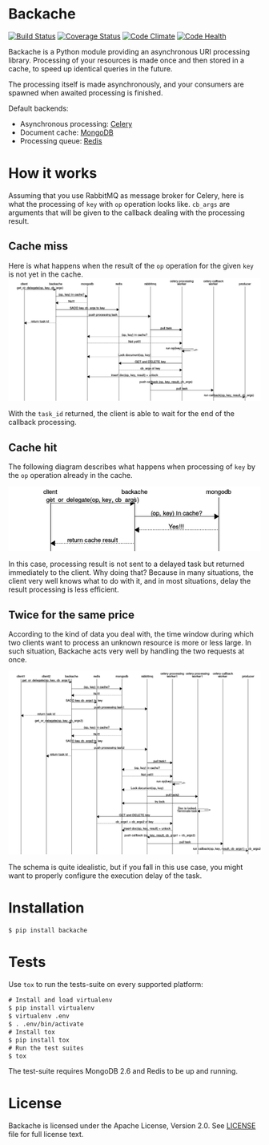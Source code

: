 # Backache

[![Build Status](https://travis-ci.org/cogniteev/backache.svg)](https://travis-ci.org/cogniteev/backache)
[![Coverage Status](https://coveralls.io/repos/cogniteev/backache/badge.svg?branch=master&service=github)](https://coveralls.io/github/cogniteev/backache?branch=master)
[![Code Climate](https://codeclimate.com/github/cogniteev/backache/badges/gpa.svg)](https://codeclimate.com/github/cogniteev/backache)
[![Code Health](https://landscape.io/github/cogniteev/backache/master/landscape.svg?style=plastic)](https://landscape.io/github/cogniteev/backache/master)

Backache is a Python module providing an asynchronous URI processing library.
Processing of your resources is made once and then stored in a cache, to speed
up identical queries in the future.

The processing itself is made asynchronously, and your consumers are spawned
when awaited processing is finished.

Default backends:

* Asynchronous processing: [Celery](http://celery.readthedocs.org/)
* Document cache: [MongoDB](https://www.mongodb.org/)
* Processing queue: [Redis](http://redis.io/)

# How it works

Assuming that you use RabbitMQ as message broker for Celery, here is what
the processing of `key` with `op` operation looks like. `cb_args` are
arguments that will be given to the callback dealing with the
processing result.

## Cache miss
Here is what happens when the result of the `op` operation for the given
`key` is not yet in the cache.
![cache miss sequence diagram](docs/cache-miss.png)

With the `task_id` returned, the client is able to wait for the end of the
callback processing.

## Cache hit
The following diagram describes what happens when processing of `key` by the
`op` operation already in the cache.

![cache hit sequence diagram](docs/cache-hit.png)

In this case, processing result is not sent to a delayed task but returned
immediately to the client. Why doing that? Because in many situations,
the client very well knows what to do with it, and in most situations, delay
the result processing is less efficient.

## Twice for the same price

According to the kind of data you deal with, the time window during which
two clients want to process an unknown resource is more or less large.
In such situation, Backache acts very well by handling the two requests at
once.

![bulk sequence diagram](docs/bulk.png)

The schema is quite idealistic, but if you fall in this use case, you might
want to properly configure the execution delay of the task.

# Installation

```shell
$ pip install backache
```

# Tests

Use `tox` to run the tests-suite on every supported platform:

```shell
# Install and load virtualenv
$ pip install virtualenv
$ virtualenv .env
$ . .env/bin/activate
# Install tox
$ pip install tox
# Run the test suites
$ tox
```

The test-suite requires MongoDB 2.6 and Redis to be up and running.

# License

Backache is licensed under the Apache License, Version 2.0.
See [LICENSE](LICENSE) file for full license text.
